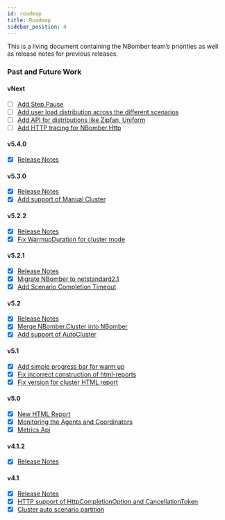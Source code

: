 ```yaml
---
id: roadmap
title: Roadmap
sidebar_position: 4
---
```


This is a living document containing the NBomber team’s priorities as well as release notes for previous releases.

### Past and Future Work

#### vNext
- [ ] [Add Step.Pause](https://github.com/PragmaticFlow/NBomber/issues/626)
- [ ] [Add user load distribution across the different scenarios](https://github.com/PragmaticFlow/NBomber/issues/531)
- [ ] [Add API for distributions like Zipfan, Uniform](https://github.com/PragmaticFlow/NBomber/issues/607)
- [ ] [Add HTTP tracing for NBomber.Http](https://github.com/PragmaticFlow/NBomber/issues/528)

#### v5.4.0
- [x] [Release Notes](https://github.com/PragmaticFlow/NBomber/releases/tag/v5.4.0)

#### v5.3.0
- [x] [Release Notes](https://github.com/PragmaticFlow/NBomber/releases/tag/v5.3.0)
- [x] [Add support of Manual Cluster](https://github.com/PragmaticFlow/NBomber/issues/620)

#### v5.2.2
- [x] [Release Notes](https://github.com/PragmaticFlow/NBomber/releases/tag/v5.2.2)
- [x] [Fix WarmupDuration for cluster mode](https://github.com/PragmaticFlow/NBomber/issues/623)

#### v5.2.1
- [x] [Release Notes](https://github.com/PragmaticFlow/NBomber/releases/tag/v5.2.1)
- [x] [Migrate NBomber to netstandard2.1](https://github.com/PragmaticFlow/NBomber/issues/619)
- [x] [Add Scenario Completion Timeout](https://github.com/PragmaticFlow/NBomber/issues/618)

#### v5.2
- [x] [Release Notes](https://github.com/PragmaticFlow/NBomber/releases/tag/v5.2.0)
- [x] [Merge NBomber.Cluster into NBomber](https://github.com/PragmaticFlow/NBomber/issues/609)
- [x] [Add support of AutoCluster](https://github.com/PragmaticFlow/NBomber/issues/592)

#### v5.1
- [x] [Add simple progress bar for warm up](https://github.com/PragmaticFlow/NBomber/issues/604)
- [x] [Fix incorrect construction of html-reports](https://github.com/PragmaticFlow/NBomber/issues/605)
- [x] [Fix version for cluster HTML report](https://github.com/PragmaticFlow/NBomber/issues/601)

#### v5.0

- [x] [New HTML Report](https://twitter.com/AntyaDev/status/1668604141394960385)
- [x] [Monitoring the Agents and Coordinators](https://github.com/PragmaticFlow/NBomber/issues/492)
- [x] [Metrics Api](https://github.com/PragmaticFlow/NBomber/issues/572)

#### v4.1.2

- [x] [Release Notes](https://github.com/PragmaticFlow/NBomber/releases/tag/v4.1.2)

#### v4.1

- [x] [Release Notes](https://github.com/PragmaticFlow/NBomber/releases/tag/v4.1.0)
- [x] [HTTP support of HttpCompletionOption and CancellationToken](https://github.com/PragmaticFlow/NBomber/issues/536)
- [x] [Cluster auto scenario partition](https://github.com/PragmaticFlow/NBomber/issues/499)
